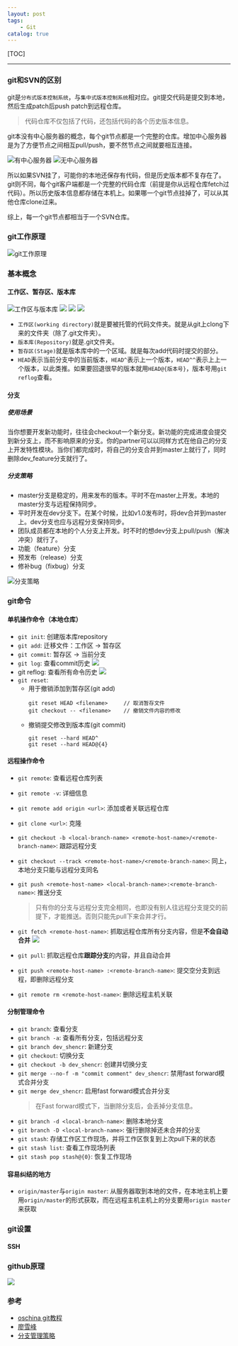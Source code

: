 ```yaml
---
layout: post
tags: 
    - Git
catalog: true
---
```


[TOC]

---

### git和SVN的区别
git是`分布式版本控制系统`，与`集中式版本控制系统`相对应。git提交代码是提交到本地，然后生成patch后push patch到远程仓库。
>代码仓库不仅包括了代码，还包括代码的各个历史版本信息。

git本没有中心服务器的概念，每个git节点都是一个完整的仓库。增加中心服务器是为了方便节点之间相互pull/push，要不然节点之间就要相互连接。

![有中心服务器](../img/in-post/git/有中心服务器.jpg)
![无中心服务器](../img/in-post/git/无中心服务器.jpg)

所以如果SVN挂了，可能你的本地还保存有代码，但是历史版本都不复存在了。git则不同，每个git客户端都是一个完整的代码仓库（前提是你从远程仓库fetch过代码）。所以历史版本信息都存储在本机上。如果哪一个git节点挂掉了，可以从其他仓库clone过来。

综上，每一个git节点都相当于一个SVN仓库。

### git工作原理
![git工作原理](../img/in-post/git/git原理.jpg)

### 基本概念
#### 工作区、暂存区、版本库
![工作区与版本库](../img/in-post/git/工作区与版本库.jpg)
![](../img/in-post/git/working_directory-repository-stage.png)
![](../img/in-post/git/relation2.png)
![](../img/in-post/git/relation3.jpg)
- `工作区(working directory)`就是要被托管的代码文件夹。就是从git上clong下来的文件夹（除了.git文件夹）。
- `版本库(Repository)`就是.git文件夹。
- `暂存区(Stage)`就是版本库中的一个区域。就是每次add代码时提交的部分。
- `HEAD`表示当前分支中的当前版本，`HEAD^`表示上一个版本，`HEAD^^`表示上上一个版本，以此类推。如果要回退很早的版本就用`HEAD@{版本号}`，版本号用`git reflog`查看。

#### 分支
##### 使用场景
当你想要开发新功能时，往往会checkout一个新分支。新功能的完成进度会提交到新分支上，而不影响原来的分支。你的partner可以以同样方式在他自己的分支上开发特性模块。当你们都完成时，将自己的分支合并到master上就行了，同时删除dev_feature分支就行了。
##### 分支策略
- master分支是稳定的，用来发布的版本。平时不在master上开发。本地的master分支与远程保持同步。
- 平时开发在dev分支下。在某个时候，比如v1.0发布时，将dev合并到master上。dev分支也应与远程分支保持同步。
- 团队成员都在本地的个人分支上开发。时不时的想dev分支上pull/push（解决冲突）就行了。
- 功能（feature）分支
- 预发布（release）分支
- 修补bug（fixbug）分支

![分支策略](../img/in-post/git/分支策略.jpg)
### git命令
#### 单机操作命令（本地仓库）
- `git init`: 创建版本库repository
- `git add`: 迁移文件：工作区 -> 暂存区
- `git commit`: 暂存区 -> 当前分支
- `git log`: 查看commit历史
![](../img/in-post/git/commit.jpg)
- git reflog: 查看所有命令历史
![](../img/in-post/git/reflog.jpg)
- `git reset`: 
    - 用于撤销添加到暂存区(git add)
        ```
        git reset HEAD <filename>     // 取消暂存文件
        git checkout -- <filename>    // 撤销文件内容的修改
        ```
    - 撤销提交修改到版本库(git commit)
        ```
        git reset --hard HEAD^
        git reset --hard HEAD@{4}
        ```
#### 远程操作命令
- `git remote`: 查看远程仓库列表
- `git remote -v`: 详细信息
- `git remote add origin <url>`: 添加或者关联远程仓库
- `git clone <url>`: 克隆
- `git checkout -b <local-branch-name> <remote-host-name>/<remote-branch-name>`: 跟踪远程分支
- `git checkout --track <remote-host-name>/<remote-branch-name>`: 同上，本地分支只能与远程分支同名
- `git push <remote-host-name> <local-branch-name>:<remote-branch-name>`: 推送分支
    > 只有你的分支与远程分支完全相同，也即没有别人往远程分支提交的前提下，才能推送。否则只能先pull下来合并才行。

- `git fetch <remote-host-name>`: 抓取远程仓库所有分支内容，但是**不会自动合并**
    ![](../img/in-post/git/fetch.jpg)
- `git pull`: 抓取远程仓库**跟踪分支**的内容，并且自动合并
- `git push <remote-host-name> :<remote-branch-name>`: 提交空分支到远程，即删除远程分支
- `git remote rm <remote-host-name>`: 删除远程主机关联

#### 分制管理命令
- `git branch`: 查看分支
- `git branch -a`: 查看所有分支，包括远程分支
- `git branch dev_shencr`: 新建分支
- `git checkout`: 切换分支
- `git checkout -b dev_shencr`: 创建并切换分支
- `git merge --no-f -m "commit comment" dev_shencr`: 禁用fast forward模式合并分支
- `git merge dev_shencr`: 启用fast forward模式合并分支
    > 在Fast forward模式下，当删除分支后，会丢掉分支信息。
- `git branch -d <local-branch-name>`: 删除本地分支
- `git branch -D <local-branch-name>`: 强行删除掉还未合并的分支
- `git stash`: 存储工作区工作现场，并将工作区恢复到上次pull下来的状态
- `git stash list`: 查看工作现场列表
- `git stash pop stash@{0}`: 恢复工作现场

#### 容易纠结的地方
- `origin/master`与`origin master`:
    从服务器取到本地的文件，在本地主机上要用`origin/master`的形式获取，而在远程主机主机上的分支要用`origin master`来获取


### git设置
#### SSH

### github原理
![](../img/in-post/git/github.jpg)




### 参考
- [oschina git教程](http://git.oschina.net/progit/)
- [廖雪峰](http://www.liaoxuefeng.com/wiki/0013739516305929606dd18361248578c67b8067c8c017b000)
- [分支管理策略](http://www.ruanyifeng.com/blog/2012/07/git.html)